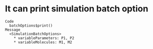 # It can print simulation batch option

    Code
      batchOptions$print()
    Message
      <SimulationBatchOptions>
        * variableParameters: P1, P2
        * variableMolecules: M1, M2

